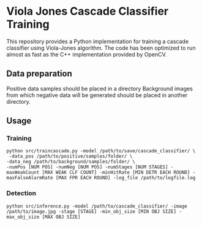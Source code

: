 # Viola Jones Cascade Classifier Training
This repository provides a Python implementation for training a cascade classifier using Viola-Jones algorithm. The code has been optimized to run almost as fast as the C++ implementation provided by OpenCV.

## Data preparation
Positive data samples should be placed in a directory
Background images from which negative data will be generated should be placed in another directory.

## Usage
### Training
```
python src/traincascade.py -model /path/to/save/cascade_classifier/ \
 -data_pos /path/to/positive/samples/folder/ \
-data_neg /path/to/background/samples/folder/ \
-numPos [NUM POS] -numNeg [NUM POS] -numStages [NUM STAGES] -maxWeakCount [MAX WEAK CLF COUNT] -minHitRate [MIN DETR EACH ROUND] -maxFalseAlarmRate [MAX FPR EACH ROUND] -log_file /path/to/logfile.log
```

### Detection
```
python src/inference.py -model /path/to/cascade_classifier/ -image /path/to/image.jpg -stage [STAGE] -min_obj_size [MIN OBJ SIZE] -max_obj_size [MAX OBJ SIZE] 
```